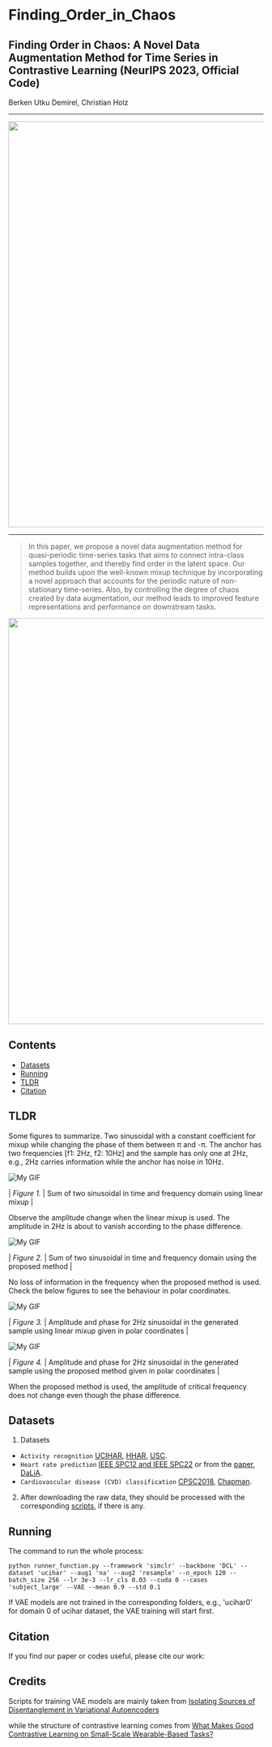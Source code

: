 # Finding_Order_in_Chaos



## Finding Order in Chaos: A Novel Data Augmentation Method for Time Series in Contrastive Learning (NeurIPS 2023, Official Code)

Berken Utku Demirel, Christian Holz<br/>

<p align="center">
</p>

___________


<p align="center">
<img src="figs/teaser.gif" width="800">
</p>


---

> In this paper, we propose a novel data augmentation method for quasi-periodic time-series tasks that aims to connect intra-class samples together, and thereby find order in the latent space.
Our method builds upon the well-known mixup technique by incorporating a novel approach that accounts for the periodic nature of non-stationary time-series.
Also, by controlling the degree of chaos created by data augmentation, our method leads to improved feature representations and performance on downstream tasks.
<p align="center">
  <img src="figs/framework.jpg" width="800">
</p>


Contents
----------

* [Datasets](#datasets)
* [Running](#running)
* [TLDR](#tldr)
* [Citation](#citation)

TLDR
----------
Some figures to summarize. Two sinusoidal with a constant coefficient for mixup while changing the phase of them between &pi; and -&pi;.
The anchor has two frequencies [f1: 2Hz, f2: 10Hz] and the sample has only one at 2Hz, e.g., 2Hz carries information while the anchor has noise in 10Hz.

![My GIF](Figures/linear_method.gif)

| *Figure 1.* | Sum of two sinusoidal in time and frequency domain using linear mixup |

Observe the amplitude change when the linear mixup is used. The amplitude in 2Hz is about to vanish according to the phase difference.

![My GIF](Figures/my_method.gif)

| *Figure 2.* | Sum of two sinusoidal in time and frequency domain using the proposed method |

No loss of information in the frequency when the proposed method is used. Check the below figures to see the behaviour in polar coordinates.

![My GIF](Figures/linear_polar.gif)

| *Figure 3.* | Amplitude and phase for 2Hz sinusoidal in the generated sample using linear mixup given in polar coordinates |


![My GIF](Figures/my_method_polar.gif)

| *Figure 4.* | Amplitude and phase for 2Hz sinusoidal in the generated sample using the proposed method given in polar coordinates |

When the proposed method is used, the amplitude of critical frequency does not change even though the phase difference.



Datasets
----------
1. Datasets
- `Activity recognition`  [UCIHAR](https://archive.ics.uci.edu/dataset/240/human+activity+recognition+using+smartphones), [HHAR](https://archive.ics.uci.edu/dataset/344/heterogeneity+activity+recognition), [USC](https://dl.acm.org/doi/pdf/10.1145/2370216.2370438).
- `Heart rate prediction`  [IEEE SPC12 and IEEE SPC22](https://signalprocessingsociety.org/community-involvement/ieee-signal-processing-cup-2015) or from the [paper](https://ieeexplore.ieee.org/stamp/stamp.jsp?tp=&arnumber=8119878&tag=1), [DaLiA](https://archive.ics.uci.edu/dataset/495/ppg+dalia).
- `Cardiovascular disease (CVD) classification`  [CPSC2018](http://2018.icbeb.org/Challenge.html), [Chapman](https://digitalcommons.chapman.edu/scs_articles/653/).
2. After downloading the raw data, they should be processed with the corresponding [scripts](https://github.com/eth-siplab/Finding_Order_in_Chaos/tree/main/raw_data_process), if there is any.

Running
----------
The command to run the whole process:
```
python runner_function.py --framework 'simclr' --backbone 'DCL' --dataset 'ucihar' --aug1 'na' --aug2 'resample' --n_epoch 120 --batch_size 256 --lr 3e-3 --lr_cls 0.03 --cuda 0 --cases 'subject_large' --VAE --mean 0.9 --std 0.1
```

If VAE models are not trained in the corresponding folders, e.g., 'ucihar0' for domain 0 of ucihar dataset, the VAE training will start first.

Citation
----------
If you find our paper or codes useful, please cite our work:


Credits
--------
Scripts for training VAE models are mainly taken from
[Isolating Sources of Disentanglement in Variational Autoencoders](https://github.com/rtqichen/beta-tcvae)

while the structure of contrastive learning comes from
[What Makes Good Contrastive Learning on Small-Scale Wearable-Based Tasks?](https://github.com/Tian0426/CL-HAR)

 
